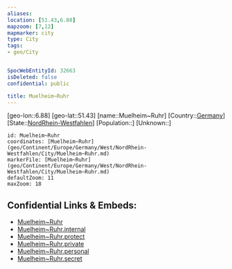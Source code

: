 ```yaml
---
aliases: 
location: [51.43,6.88]
mapzoom: [7,12] 
mapmarker: city 
type: City
tags:
- geo/City


SpocWebEntityId: 32663
isDeleted: false
confidential: public

title: Muelheim~Ruhr
---
```

[geo-lon::6.88]
[geo-lat::51.43]
[name::Muelheim~Ruhr]
[Country::[Germany](geo/Continent/Europe/Germany.md)]
[State::[NordRhein-Westfahlen](NordRhein-Westfahlen)]
[Population::]
[Unknown::]


```leaflet
id: Muelheim~Ruhr
coordinates: [Muelheim~Ruhr](geo/Continent/Europe/Germany/West/NordRhein-Westfahlen/City/Muelheim~Ruhr.md)
markerFile: [Muelheim~Ruhr](geo/Continent/Europe/Germany/West/NordRhein-Westfahlen/City/Muelheim~Ruhr.md)
defaultZoom: 11 
maxZoom: 18
```


## Confidential Links & Embeds: 
- [Muelheim~Ruhr](../../../../../../../../_public/geo/Continent/Europe/Germany/West/NordRhein-Westfahlen/City/Muelheim~Ruhr.md) 
- [Muelheim~Ruhr.internal](../../../../../../../../_internal/geo/Continent/Europe/Germany/West/NordRhein-Westfahlen/City/Muelheim~Ruhr.internal.md) 
- [Muelheim~Ruhr.protect](../../../../../../../../_protect/geo/Continent/Europe/Germany/West/NordRhein-Westfahlen/City/Muelheim~Ruhr.protect.md) 
- [Muelheim~Ruhr.private](../../../../../../../../_private/geo/Continent/Europe/Germany/West/NordRhein-Westfahlen/City/Muelheim~Ruhr.private.md) 
- [Muelheim~Ruhr.personal](../../../../../../../../_personal/geo/Continent/Europe/Germany/West/NordRhein-Westfahlen/City/Muelheim~Ruhr.personal.md) 
- [Muelheim~Ruhr.secret](../../../../../../../../_secret/geo/Continent/Europe/Germany/West/NordRhein-Westfahlen/City/Muelheim~Ruhr.secret.md) 
